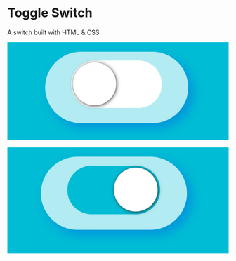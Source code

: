 # Toggle Switch 

A switch built with HTML & CSS

![Switch ](Switch.png)

![SwitchOn](SwitchON.png)

